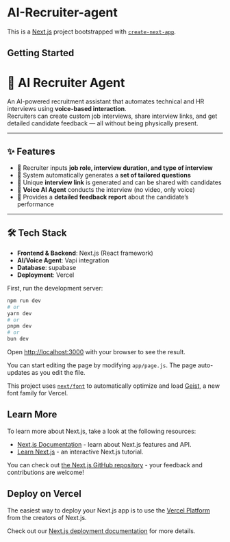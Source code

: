 # AI-Recruiter-agent
This is a [Next.js](https://nextjs.org) project bootstrapped with [`create-next-app`](https://github.com/vercel/next.js/tree/canary/packages/create-next-app).

## Getting Started
# 🤖 AI Recruiter Agent

An AI-powered recruitment assistant that automates technical and HR interviews using **voice-based interaction**.  
Recruiters can create custom job interviews, share interview links, and get detailed candidate feedback — all without being physically present.  

---

## ✨ Features
- 🔹 Recruiter inputs **job role, interview duration, and type of interview**
- 🔹 System automatically generates a **set of tailored questions**
- 🔹 Unique **interview link** is generated and can be shared with candidates
- 🔹 **Voice AI Agent** conducts the interview (no video, only voice)
- 🔹 Provides a **detailed feedback report** about the candidate’s performance

---

## 🛠️ Tech Stack
- **Frontend & Backend**: Next.js (React framework)
- **AI/Voice Agent**: Vapi integration
- **Database**: supabase
- **Deployment**: Vercel

First, run the development server:

```bash
npm run dev
# or
yarn dev
# or
pnpm dev
# or
bun dev
```

Open [http://localhost:3000](http://localhost:3000) with your browser to see the result.

You can start editing the page by modifying `app/page.js`. The page auto-updates as you edit the file.

This project uses [`next/font`](https://nextjs.org/docs/app/building-your-application/optimizing/fonts) to automatically optimize and load [Geist](https://vercel.com/font), a new font family for Vercel.

## Learn More

To learn more about Next.js, take a look at the following resources:

- [Next.js Documentation](https://nextjs.org/docs) - learn about Next.js features and API.
- [Learn Next.js](https://nextjs.org/learn) - an interactive Next.js tutorial.

You can check out [the Next.js GitHub repository](https://github.com/vercel/next.js) - your feedback and contributions are welcome!

## Deploy on Vercel

The easiest way to deploy your Next.js app is to use the [Vercel Platform](https://vercel.com/new?utm_medium=default-template&filter=next.js&utm_source=create-next-app&utm_campaign=create-next-app-readme) from the creators of Next.js.

Check out our [Next.js deployment documentation](https://nextjs.org/docs/app/building-your-application/deploying) for more details.
